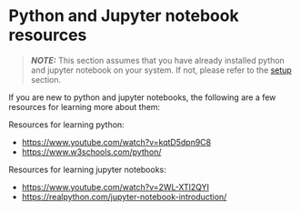 # Python and Jupyter notebook resources

> **_NOTE:_** This section assumes that you have already installed python and jupyter notebook
on your system. If not, please refer to the [setup](setup.md) section.

If you are new to python and jupyter notebooks, the following are a few resources for learning more about them:

Resources for learning python:
+ https://www.youtube.com/watch?v=kqtD5dpn9C8
+ https://www.w3schools.com/python/

Resources for learning jupyter notebooks:
+ https://www.youtube.com/watch?v=2WL-XTl2QYI
+ https://realpython.com/jupyter-notebook-introduction/
